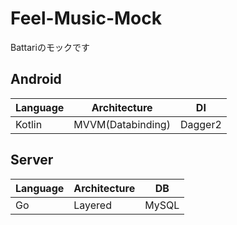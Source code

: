 # Feel-Music-Mock

Battariのモックです

## Android

| Language | Architecture      | DI      |
|----------|-------------------|---------|
| Kotlin   | MVVM(Databinding) | Dagger2 |

## Server

| Language | Architecture | DB    |
|----------|--------------|-------|
| Go       | Layered      | MySQL |
